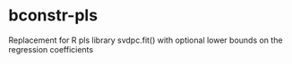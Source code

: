 # bconstr-pls
Replacement for R pls library svdpc.fit() with optional lower bounds on the regression coefficients
